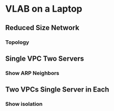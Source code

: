 # VLAB on a Laptop

## Reduced Size Network

### Topology

## Single VPC Two Servers

### Show ARP Neighbors


## Two VPCs Single Server in Each

### Show isolation


